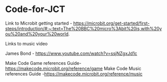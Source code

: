 # Code-for-JCT

Link to Microbit getting started - https://microbit.org/get-started/first-steps/introduction/#:~:text=The%20BBC%20micro%3Abit%20is,with%20you%20and%20your%20world.

Links  to music video 

James Bond - https://www.youtube.com/watch?v=ssjNZgxJd1c

Make Code Game references Guide- https://makecode.microbit.org/reference/game
Make Code Music references Guide -https://makecode.microbit.org/reference/music

